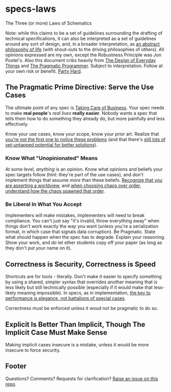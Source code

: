 # specs-laws

The Three (or more) Laws of Schematics

Note: while this claims to be a set of guidelines surrounding the drafting of technical specifications, it can also be interpreted as a set of guidelines around any sort of design, and, in a broader interpretation, as [an abstract philosophy of life][ZAMM] (with shout-outs to the driving philosophies of others). All opinions expressed are my own, except the Robustness Principle was Jon Postel's. Also this document cribs heavily from [The Design of Everyday Things][] and [The Pragmatic Programmer][]. Subject to interpretation. Follow at your own risk or benefit. [Party Hard][].

[ZAMM]: http://amzn.to/1GS6rXX
[The Design of Everyday Things]: http://amzn.to/1dAbip2
[The Pragmatic Programmer]: http://amzn.to/1JABxdu
[Party Hard]: https://www.youtube.com/watch?v=WccfbPQNMbg

## The Pragmatic Prime Directive: Serve the Use Cases

The ultimate point of any spec is [Taking Care of Business][]. Your spec needs to make **real people**'s *real lives* **really easier**. Nobody wants a spec that tells them how to do something they already do, but more painfully and less effectively.

Know your use cases, know your scope, know your prior art. Realize that [you're not the first one to notice these problems][SPACEWAR] (and that there's [still lots of yet-untapped potential for better solutions][cluetrain]).

[Taking Care of Business]: http://www.elvisblog.net/2012/03/31/elvis-captain-marvel-jr-and-the-tcb-lightning-bolt/
[SPACEWAR]: http://stuartpb.github.io/spacewar-article/spacewar.html
[cluetrain]: http://www.cluetrain.com/

### Know What "Unopinionated" Means

At some level, *anything* is an opinion. Know what opinions and beliefs your spec targets follow (hint: they're part of the use cases), and don't implement things that assume *more* than these beliefs. [Recognize that you are asserting a worldview][worldviews], and [when choosing chaos over order, understand how the chaos spawned that order][Dark Leviathan].

[worldviews]: http://www.shirky.com/writings/herecomeseverybody/semantic_syllogism.html#worldviews_differ_for_good_reasons
[Dark Leviathan]: http://aeon.co/magazine/technology/on-the-high-seas-of-the-hidden-internet/

### Be Liberal In What You Accept

Implementers will make mistakes, implementers will need to break compliance. You can't just say "it's invalid, throw everything away" when things don't work exactly the way you want (unless you're a serialization format, in which case that signals data corruption). Be Pragmatic. State what should happen when the spec has to degrade. Explain your reasoning. Show your work, and *do* let other students copy off your paper (as long as they don't put your name on it).

## Correctness is Security, Correctness is Speed

Shortcuts are for tools - literally. Don't make it easier to specify something by using a shared, simpler syntax that overrides another meaning that is less likely but still technically possible (especially if it would make that less-likely meaning impossible). In specs, as in implementation, [the key to performance is elegance, not battalions of special cases][Conversations: Jon Bentley].

[Conversations: Jon Bentley]: http://www.drdobbs.com/architecture-and-design/conversations-jon-bentley/207000707

Correctness must be enforced unless it woud not be pragmatic to do so.

## Explicit Is Better Than Implicit, Though The Implicit Case Must Make Sense

Making implicit cases insecure is a mistake, unless it would be more insecure to force security.

## Footer

Questions? Comments? Requests for clarification?
[Raise an issue on this repo][issues].

[issues]: https://github.com/stuartpb/specs-laws/issues
